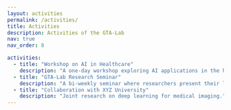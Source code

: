 ```yaml
---
layout: activities
permalink: /activities/
title: Activities
description: Activities of the GTA-Lab
nav: true
nav_order: 8

activities:
  - title: "Workshop on AI in Healthcare"
    description: "A one-day workshop exploring AI applications in the healthcare industry."
  - title: "GTA-Lab Research Seminar"
    description: "A bi-weekly seminar where researchers present their latest findings."
  - title: "Collaboration with XYZ University"
    description: "Joint research on deep learning for medical imaging."
---
```

